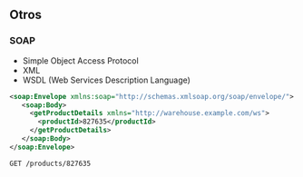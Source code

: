 ## Otros

### SOAP

* Simple Object Access Protocol
* XML
* WSDL (Web Services Description Language)

```xml
<soap:Envelope xmlns:soap="http://schemas.xmlsoap.org/soap/envelope/">
   <soap:Body>
     <getProductDetails xmlns="http://warehouse.example.com/ws">
       <productId>827635</productId>
     </getProductDetails>
   </soap:Body>
</soap:Envelope>
```
```
GET /products/827635
```
